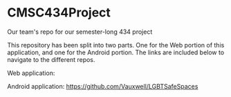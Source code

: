 # CMSC434Project
Our team's repo for our semester-long 434 project

This repository has been split into two parts. One for the Web portion of this application, and one for the Android portion.
The links are included below to navigate to the different repos.

Web application:

Android application:
https://github.com/Vauxwell/LGBTSafeSpaces
